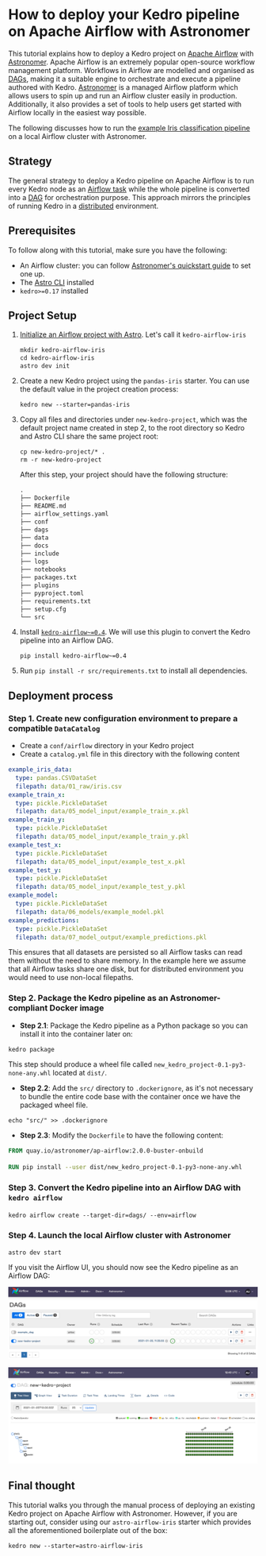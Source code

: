 # How to deploy your Kedro pipeline on Apache Airflow with Astronomer

This tutorial explains how to deploy a Kedro project on [Apache Airflow](https://airflow.apache.org/) with [Astronomer](https://www.astronomer.io/). Apache Airflow is an extremely popular open-source workflow management platform. Workflows in Airflow are modelled and organised as [DAGs](https://en.wikipedia.org/wiki/Directed_acyclic_graph), making it a suitable engine to orchestrate and execute a pipeline authored with Kedro. [Astronomer](https://www.astronomer.io/docs/cloud/stable/develop/cli-quickstart) is a managed Airflow platform which allows users to spin up and run an Airflow cluster easily in production. Additionally, it also provides a set of tools to help users get started with Airflow locally in the easiest way possible.

The following discusses how to run the [example Iris classification pipeline](../get_started/example_project) on a local Airflow cluster with Astronomer.

## Strategy

The general strategy to deploy a Kedro pipeline on Apache Airflow is to run every Kedro node as an [Airflow task](https://airflow.apache.org/docs/apache-airflow/stable/concepts/tasks.html) while the whole pipeline is converted into a [DAG](https://airflow.apache.org/docs/apache-airflow/stable/concepts/dags.html) for orchestration purpose. This approach mirrors the principles of running Kedro in a [distributed](distributed) environment.

## Prerequisites

To follow along with this tutorial, make sure you have the following:

*  An Airflow cluster: you can follow [Astronomer's quickstart guide](https://www.astronomer.io/docs/cloud/stable/get-started/quickstart) to set one up.
* The [Astro CLI](https://www.astronomer.io/docs/cloud/stable/get-started/quickstart#step-4-install-the-astronomer-cli) installed
* `kedro>=0.17` installed

## Project Setup

1. [Initialize an Airflow project with Astro](https://www.astronomer.io/docs/cloud/stable/get-started/quickstart#step-5-initialize-an-airflow-project). Let's call it `kedro-airflow-iris`

    ```shell
    mkdir kedro-airflow-iris
    cd kedro-airflow-iris
    astro dev init
    ```

2. Create a new Kedro project using the `pandas-iris` starter. You can use the default value in the project creation process:

    ```shell
    kedro new --starter=pandas-iris
    ```

3. Copy all files and directories under `new-kedro-project`, which was the default project name created in step 2, to the root directory so Kedro and Astro CLI share the same project root:

    ```shell
    cp new-kedro-project/* .
    rm -r new-kedro-project
    ```

    After this step, your project should have the following structure:

    ```console
    .
    ├── Dockerfile
    ├── README.md
    ├── airflow_settings.yaml
    ├── conf
    ├── dags
    ├── data
    ├── docs
    ├── include
    ├── logs
    ├── notebooks
    ├── packages.txt
    ├── plugins
    ├── pyproject.toml
    ├── requirements.txt
    ├── setup.cfg
    └── src
    ```

4. Install [`kedro-airflow~=0.4`](https://github.com/quantumblacklabs/kedro-airflow). We will use this plugin to convert the Kedro pipeline into an Airflow DAG.

    ```shell
    pip install kedro-airflow~=0.4
    ```

5. Run `pip install -r src/requirements.txt` to install all dependencies.

## Deployment process

### Step 1. Create new configuration environment to prepare a compatible `DataCatalog`

* Create a `conf/airflow` directory in your Kedro project
* Create a `catalog.yml` file in this directory with the following content

```yaml
example_iris_data:
  type: pandas.CSVDataSet
  filepath: data/01_raw/iris.csv
example_train_x:
  type: pickle.PickleDataSet
  filepath: data/05_model_input/example_train_x.pkl
example_train_y:
  type: pickle.PickleDataSet
  filepath: data/05_model_input/example_train_y.pkl
example_test_x:
  type: pickle.PickleDataSet
  filepath: data/05_model_input/example_test_x.pkl
example_test_y:
  type: pickle.PickleDataSet
  filepath: data/05_model_input/example_test_y.pkl
example_model:
  type: pickle.PickleDataSet
  filepath: data/06_models/example_model.pkl
example_predictions:
  type: pickle.PickleDataSet
  filepath: data/07_model_output/example_predictions.pkl
```

This ensures that all datasets are persisted so all Airflow tasks can read them without the need to share memory. In the example here we assume that all Airflow tasks share one disk, but for distributed environment you would need to use non-local filepaths.

### Step 2. Package the Kedro pipeline as an Astronomer-compliant Docker image

* **Step 2.1**: Package the Kedro pipeline as a Python package so you can install it into the container later on:

```shell
kedro package
```

This step should produce a wheel file called `new_kedro_project-0.1-py3-none-any.whl` located at `dist/`.

* **Step 2.2**: Add the `src/` directory to `.dockerignore`, as it's not necessary to bundle the entire code base with the container once we have the packaged wheel file.

```shell
echo "src/" >> .dockerignore
```

* **Step 2.3**: Modify the `Dockerfile` to have the following content:

```Dockerfile
FROM quay.io/astronomer/ap-airflow:2.0.0-buster-onbuild

RUN pip install --user dist/new_kedro_project-0.1-py3-none-any.whl
```

### Step 3. Convert the Kedro pipeline into an Airflow DAG with `kedro airflow`

```shell
kedro airflow create --target-dir=dags/ --env=airflow
```

### Step 4. Launch the local Airflow cluster with Astronomer

```shell
astro dev start
```

If you visit the Airflow UI, you should now see the Kedro pipeline as an Airflow DAG:

![](../meta/images/kedro_airflow_dag.png)

![](../meta/images/kedro_airflow_dag_run.png)

## Final thought

This tutorial walks you through the manual process of deploying an existing Kedro project on Apache Airflow with Astronomer. However, if you are starting out, consider using our `astro-airflow-iris` starter which provides all the aforementioned boilerplate out of the box:

```shell
kedro new --starter=astro-airflow-iris
```
